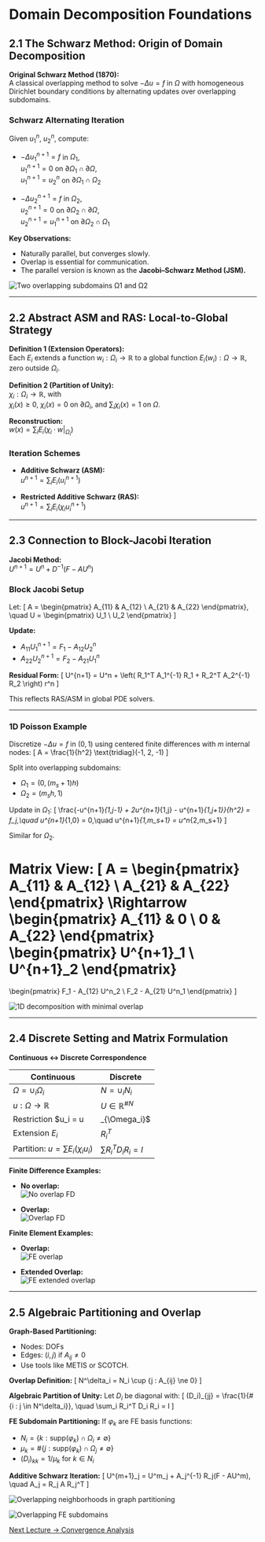 # Domain Decomposition Foundations

## 2.1 The Schwarz Method: Origin of Domain Decomposition

**Original Schwarz Method (1870):**  
A classical overlapping method to solve $-\Delta u = f$ in $\Omega$ with homogeneous Dirichlet boundary conditions by alternating updates over overlapping subdomains.

### Schwarz Alternating Iteration

Given $u^n_1$, $u^n_2$, compute:
- $-\Delta u^{n+1}_1 = f$ in $\Omega_1$,  
  $u^{n+1}_1 = 0$ on $\partial\Omega_1 \cap \partial\Omega$,  
  $u^{n+1}_1 = u^n_2$ on $\partial\Omega_1 \cap \Omega_2$

- $-\Delta u^{n+1}_2 = f$ in $\Omega_2$,  
  $u^{n+1}_2 = 0$ on $\partial\Omega_2 \cap \partial\Omega$,  
  $u^{n+1}_2 = u^{n+1}_1$ on $\partial\Omega_2 \cap \Omega_1$

**Key Observations:**
- Naturally parallel, but converges slowly.
- Overlap is essential for communication.
- The parallel version is known as the **Jacobi–Schwarz Method (JSM).**

![Two overlapping subdomains Ω1 and Ω2](images/fig_schwarz_overlap.png)

---

## 2.2 Abstract ASM and RAS: Local-to-Global Strategy

**Definition 1 (Extension Operators):**  
Each $E_i$ extends a function $w_i: \Omega_i \rightarrow \mathbb{R}$ to a global function $E_i(w_i): \Omega \rightarrow \mathbb{R}$, zero outside $\Omega_i$.

**Definition 2 (Partition of Unity):**  
$\chi_i: \Omega_i \rightarrow \mathbb{R}$, with  
$\chi_i(x) \geq 0$, $\chi_i(x) = 0$ on $\partial\Omega_i$, and $\sum_i \chi_i(x) = 1$ on $\Omega$.

**Reconstruction:**  
$w(x) = \sum_i E_i(\chi_i \cdot w|_{\Omega_i})$

### Iteration Schemes

- **Additive Schwarz (ASM):**  
  $u^{n+1} = \sum_i E_i(u^{n+1}_i)$

- **Restricted Additive Schwarz (RAS):**  
  $u^{n+1} = \sum_i E_i(\chi_i u^{n+1}_i)$

---

## 2.3 Connection to Block-Jacobi Iteration

**Jacobi Method:**  
$U^{n+1} = U^n + D^{-1}(F - AU^n)$

### Block Jacobi Setup

Let:
\[
A =
\begin{pmatrix}
A_{11} & A_{12} \\
A_{21} & A_{22}
\end{pmatrix}, \quad
U =
\begin{pmatrix}
U_1 \\
U_2
\end{pmatrix}
\]

**Update:**
- $A_{11} U^{n+1}_1 = F_1 - A_{12} U^n_2$
- $A_{22} U^{n+1}_2 = F_2 - A_{21} U^n_1$

**Residual Form:**
\[
U^{n+1} = U^n + \left( R_1^T A_1^{-1} R_1 + R_2^T A_2^{-1} R_2 \right) r^n
\]

This reflects RAS/ASM in global PDE solvers.

---

### 1D Poisson Example

Discretize $-\Delta u = f$ in $(0,1)$ using centered finite differences with $m$ internal nodes:
\[
A = \frac{1}{h^2} \text{tridiag}(-1, 2, -1)
\]

Split into overlapping subdomains:
- $\Omega_1 = (0, (m_s + 1)h)$
- $\Omega_2 = (m_s h, 1)$

Update in $\Omega_1$:
\[
\frac{-u^{n+1}_{1,j-1} + 2u^{n+1}_{1,j} - u^{n+1}_{1,j+1}}{h^2} = f_j,\quad
u^{n+1}_{1,0} = 0,\quad
u^{n+1}_{1,m_s+1} = u^n_{2,m_s+1}
\]

Similar for $\Omega_2$.

**Matrix View:**
\[
A =
\begin{pmatrix}
A_{11} & A_{12} \\
A_{21} & A_{22}
\end{pmatrix}
\Rightarrow
\begin{pmatrix}
A_{11} & 0 \\
0 & A_{22}
\end{pmatrix}
\begin{pmatrix}
U^{n+1}_1 \\
U^{n+1}_2
\end{pmatrix}
=
\begin{pmatrix}
F_1 - A_{12} U^n_2 \\
F_2 - A_{21} U^n_1
\end{pmatrix}
\]

![1D decomposition with minimal overlap](images/fig_overlap_1d.png)

---

## 2.4 Discrete Setting and Matrix Formulation

**Continuous ↔ Discrete Correspondence**

| Continuous | Discrete |
|------------|----------|
| $\Omega = \cup_i \Omega_i$ | $N = \cup_i N_i$ |
| $u : \Omega \to \mathbb{R}$ | $U \in \mathbb{R}^{\#N}$ |
| Restriction $u_i = u|_{\Omega_i}$ | $R_i \in \{0,1\}^{\#N_i \times \#N}$ |
| Extension $E_i$ | $R_i^T$ |
| Partition: $u = \sum E_i(\chi_i u_i)$ | $\sum R_i^T D_i R_i = I$ |

**Finite Difference Examples:**

- **No overlap:**  
  ![No overlap FD](images/fig_fd_no_overlap.png)

- **Overlap:**  
  ![Overlap FD](images/fig_fd_overlap.png)

**Finite Element Examples:**

- **Overlap:**  
  ![FE overlap](images/fig_fe_overlap.png)

- **Extended Overlap:**  
  ![FE extended overlap](images/fig_fe_extended_overlap.png)

---

## 2.5 Algebraic Partitioning and Overlap

**Graph-Based Partitioning:**
- Nodes: DOFs
- Edges: $(i,j)$ if $A_{ij} \ne 0$
- Use tools like METIS or SCOTCH.

**Overlap Definition:**
\[
N^\delta_i = N_i \cup \{j : A_{ij} \ne 0\}
\]

**Algebraic Partition of Unity:**
Let $D_i$ be diagonal with:
\[
(D_i)_{jj} = \frac{1}{\#\{i : j \in N^\delta_i\}}, \quad \sum_i R_i^T D_i R_i = I
\]

**FE Subdomain Partitioning:**
If $\varphi_k$ are FE basis functions:
- $N_i = \{k : \text{supp}(\varphi_k) \cap \Omega_i \ne \emptyset\}$
- $\mu_k = \#\{j : \text{supp}(\varphi_k) \cap \Omega_j \ne \emptyset\}$
- $(D_i)_{kk} = 1/\mu_k$ for $k \in N_i$

**Additive Schwarz Iteration:**
\[
U^{m+1}_j = U^m_j + A_j^{-1} R_j(F - AU^m), \quad A_j = R_j A R_j^T
\]

![Overlapping neighborhoods in graph partitioning](images/fig_graph_overlap.png)

![Overlapping FE subdomains](images/fig_fe_subdomains.png)

[Next Lecture → Convergence Analysis](./convergence-analysis.md)
